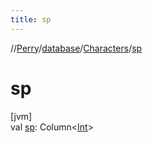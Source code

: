 ```yaml
---
title: sp
---
```

//[Perry](../../../index.html)/[database](../index.html)/[Characters](index.html)/[sp](sp.html)



# sp



[jvm]\
val [sp](sp.html): Column&lt;[Int](https://kotlinlang.org/api/latest/jvm/stdlib/kotlin/-int/index.html)&gt;




